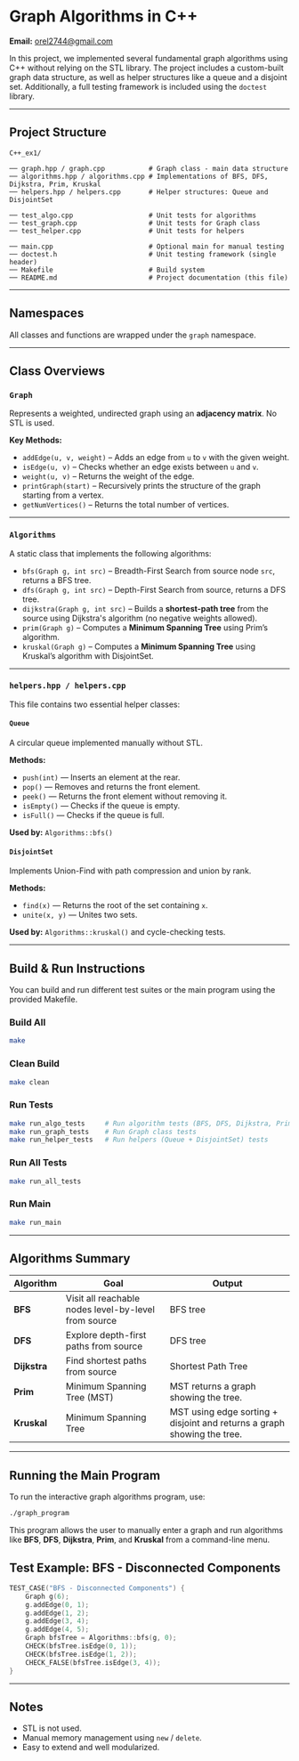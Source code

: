 # Graph Algorithms in C++   
**Email:** orel2744@gmail.com  

In this project, we implemented several fundamental graph algorithms using C++ without relying on the STL library. The project includes a custom-built graph data structure, as well as helper structures like a queue and a disjoint set. Additionally, a full testing framework is included using the `doctest` library.

---

##  Project Structure

```
C++_ex1/

── graph.hpp / graph.cpp           # Graph class - main data structure
── algorithms.hpp / algorithms.cpp # Implementations of BFS, DFS, Dijkstra, Prim, Kruskal
── helpers.hpp / helpers.cpp       # Helper structures: Queue and DisjointSet

── test_algo.cpp                   # Unit tests for algorithms
── test_graph.cpp                  # Unit tests for Graph class
── test_helper.cpp                 # Unit tests for helpers

── main.cpp                        # Optional main for manual testing
── doctest.h                       # Unit testing framework (single header)
── Makefile                        # Build system
── README.md                       # Project documentation (this file)
```

---

##  Namespaces

All classes and functions are wrapped under the `graph` namespace.

---

##  Class Overviews

### `Graph`

Represents a weighted, undirected graph using an **adjacency matrix**. No STL is used.

**Key Methods:**
- `addEdge(u, v, weight)` – Adds an edge from `u` to `v` with the given weight.
- `isEdge(u, v)` – Checks whether an edge exists between `u` and `v`.
- `weight(u, v)` – Returns the weight of the edge.
- `printGraph(start)` – Recursively prints the structure of the graph starting from a vertex.
- `getNumVertices()` – Returns the total number of vertices.

---

### `Algorithms`

A static class that implements the following algorithms:

- `bfs(Graph g, int src)` – Breadth-First Search from source node `src`, returns a BFS tree.
- `dfs(Graph g, int src)` – Depth-First Search from source, returns a DFS tree.
- `dijkstra(Graph g, int src)` – Builds a **shortest-path tree** from the source using Dijkstra's algorithm (no negative weights allowed).
- `prim(Graph g)` – Computes a **Minimum Spanning Tree** using Prim’s algorithm.
- `kruskal(Graph g)` – Computes a **Minimum Spanning Tree** using Kruskal’s algorithm with DisjointSet.

---

### `helpers.hpp / helpers.cpp`

This file contains two essential helper classes:

#### `Queue`

A circular queue implemented manually without STL.

**Methods:**
- `push(int)` — Inserts an element at the rear.
- `pop()` — Removes and returns the front element.
- `peek()` — Returns the front element without removing it.
- `isEmpty()` — Checks if the queue is empty.
- `isFull()` — Checks if the queue is full.

**Used by:** `Algorithms::bfs()`

#### `DisjointSet`

Implements Union-Find with path compression and union by rank.

**Methods:**
- `find(x)` — Returns the root of the set containing `x`.
- `unite(x, y)` — Unites two sets.

**Used by:** `Algorithms::kruskal()` and cycle-checking tests.

---

##  Build & Run Instructions

You can build and run different test suites or the main program using the provided Makefile.

### Build All

```bash
make
```

### Clean Build

```bash
make clean
```

### Run Tests

```bash
make run_algo_tests     # Run algorithm tests (BFS, DFS, Dijkstra, Prim, Kruskal)
make run_graph_tests    # Run Graph class tests
make run_helper_tests   # Run helpers (Queue + DisjointSet) tests
```

### Run All Tests

```bash
make run_all_tests
```

### Run Main

```bash
make run_main
```

---

##  Algorithms Summary

| Algorithm | Goal | Output |
|----------|------|--------|
| **BFS** | Visit all reachable nodes level-by-level from source | BFS tree |
| **DFS** | Explore depth-first paths from source | DFS tree |
| **Dijkstra** | Find shortest paths from source | Shortest Path Tree  |
| **Prim** | Minimum Spanning Tree (MST) | MST returns a graph showing the tree. |
| **Kruskal** | Minimum Spanning Tree | MST using edge sorting + disjoint and returns a graph showing the tree. |

---
##  Running the Main Program

To run the interactive graph algorithms program, use:

```bash
./graph_program
```

This program allows the user to manually enter a graph and run algorithms like **BFS**, **DFS**, **Dijkstra**, **Prim**, and **Kruskal** from a command-line menu.




##  Test Example: BFS - Disconnected Components

```cpp
TEST_CASE("BFS - Disconnected Components") {
    Graph g(6);
    g.addEdge(0, 1);
    g.addEdge(1, 2);
    g.addEdge(3, 4);
    g.addEdge(4, 5);
    Graph bfsTree = Algorithms::bfs(g, 0);
    CHECK(bfsTree.isEdge(0, 1));
    CHECK(bfsTree.isEdge(1, 2));
    CHECK_FALSE(bfsTree.isEdge(3, 4));
}

```

---

##  Notes

- STL is not used.
- Manual memory management using `new` / `delete`.
- Easy to extend and well modularized.
